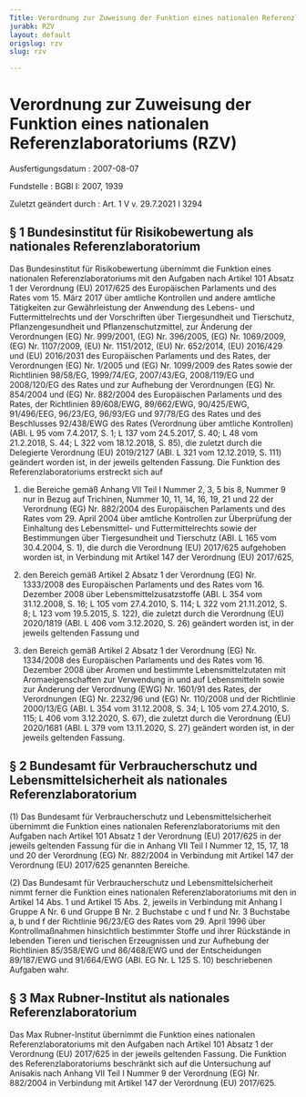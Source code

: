 ```yaml
---
Title: Verordnung zur Zuweisung der Funktion eines nationalen Referenzlaboratoriums
jurabk: RZV
layout: default
origslug: rzv
slug: rzv

---
```


# Verordnung zur Zuweisung der Funktion eines nationalen Referenzlaboratoriums (RZV)

Ausfertigungsdatum
:   2007-08-07

Fundstelle
:   BGBl I: 2007, 1939

Zuletzt geändert durch
:   Art. 1 V v. 29.7.2021 I 3294



## § 1 Bundesinstitut für Risikobewertung als nationales Referenzlaboratorium

Das Bundesinstitut für Risikobewertung übernimmt die Funktion eines nationalen Referenzlaboratoriums mit den Aufgaben nach Artikel 101 Absatz 1 der Verordnung (EU) 2017/625 des Europäischen Parlaments und des Rates vom 15. März 2017 über amtliche Kontrollen und andere amtliche Tätigkeiten zur Gewährleistung der Anwendung des Lebens- und Futtermittelrechts und der Vorschriften über Tiergesundheit und Tierschutz, Pflanzengesundheit und Pflanzenschutzmittel, zur Änderung der Verordnungen (EG) Nr. 999/2001, (EG) Nr. 396/2005, (EG) Nr. 1069/2009, (EG) Nr. 1107/2009, (EU) Nr. 1151/2012, (EU) Nr. 652/2014, (EU) 2016/429 und (EU) 2016/2031 des Europäischen Parlaments und des Rates, der Verordnungen (EG) Nr. 1/2005 und (EG) Nr. 1099/2009 des Rates sowie der Richtlinien 98/58/EG, 1999/74/EG, 2007/43/EG, 2008/119/EG und 2008/120/EG des Rates und zur Aufhebung der Verordnungen (EG) Nr. 854/2004 und (EG) Nr. 882/2004 des Europäischen Parlaments und des Rates, der Richtlinien 89/608/EWG, 89/662/EWG, 90/425/EWG, 91/496/EEG, 96/23/EG, 96/93/EG und 97/78/EG des Rates und des Beschlusses 92/438/EWG des Rates (Verordnung über amtliche Kontrollen) (ABl. L 95 vom 7.4.2017, S. 1; L 137 vom 24.5.2017, S. 40; L 48 vom 21.2.2018, S. 44; L 322 vom 18.12.2018, S. 85), die zuletzt durch die Delegierte Verordnung (EU) 2019/2127 (ABl. L 321 vom 12.12.2019, S. 111) geändert worden ist, in der jeweils geltenden Fassung. Die Funktion des Referenzlaboratoriums erstreckt sich auf

1.  die Bereiche gemäß Anhang VII Teil I Nummer 2, 3, 5 bis 8, Nummer 9 nur in Bezug auf Trichinen, Nummer 10, 11, 14, 16, 19, 21 und 22 der Verordnung (EG) Nr. 882/2004 des Europäischen Parlaments und des Rates vom 29. April 2004 über amtliche Kontrollen zur Überprüfung der Einhaltung des Lebensmittel- und Futtermittelrechts sowie der Bestimmungen über Tiergesundheit und Tierschutz (ABl. L 165 vom 30.4.2004, S. 1), die durch die Verordnung (EU) 2017/625 aufgehoben worden ist, in Verbindung mit Artikel 147 der Verordnung (EU) 2017/625,


2.  den Bereich gemäß Artikel 2 Absatz 1 der Verordnung (EG) Nr. 1333/2008 des Europäischen Parlaments und des Rates vom 16. Dezember 2008 über Lebensmittelzusatzstoffe (ABl. L 354 vom 31.12.2008, S. 16; L 105 vom 27.4.2010, S. 114; L 322 vom 21.11.2012, S. 8; L 123 vom 19.5.2015, S. 122), die zuletzt durch die Verordnung (EU) 2020/1819 (ABl. L 406 vom 3.12.2020, S. 26) geändert worden ist, in der jeweils geltenden Fassung und


3.  den Bereich gemäß Artikel 2 Absatz 1 der Verordnung (EG) Nr. 1334/2008 des Europäischen Parlaments und des Rates vom 16. Dezember 2008 über Aromen und bestimmte Lebensmittelzutaten mit Aromaeigenschaften zur Verwendung in und auf Lebensmitteln sowie zur Änderung der Verordnung (EWG) Nr. 1601/91 des Rates, der Verordnungen (EG) Nr. 2232/96 und (EG) Nr. 110/2008 und der Richtlinie 2000/13/EG (ABl. L 354 vom 31.12.2008, S. 34; L 105 vom 27.4.2010, S. 115; L 406 vom 3.12.2020, S. 67), die zuletzt durch die Verordnung (EU) 2020/1681 (ABl. L 379 vom 13.11.2020, S. 27) geändert worden ist, in der jeweils geltenden Fassung.





## § 2 Bundesamt für Verbraucherschutz und Lebensmittelsicherheit als nationales Referenzlaboratorium

(1) Das Bundesamt für Verbraucherschutz und Lebensmittelsicherheit übernimmt die Funktion eines nationalen Referenzlaboratoriums mit den Aufgaben nach Artikel 101 Absatz 1 der Verordnung (EU) 2017/625 in der jeweils geltenden Fassung für die in Anhang VII Teil I Nummer 12, 15, 17, 18 und 20 der Verordnung (EG) Nr. 882/2004 in Verbindung mit Artikel 147 der Verordnung (EU) 2017/625 genannten Bereiche.

(2) Das Bundesamt für Verbraucherschutz und Lebensmittelsicherheit nimmt ferner die Funktion eines nationalen Referenzlaboratoriums mit den in Artikel 14 Abs. 1 und Artikel 15 Abs. 2, jeweils in Verbindung mit Anhang I Gruppe A Nr. 6 und Gruppe B Nr. 2 Buchstabe c und f und Nr. 3 Buchstabe a, b und f der Richtlinie 96/23/EG des Rates vom 29. April 1996 über Kontrollmaßnahmen hinsichtlich bestimmter Stoffe und ihrer Rückstände in lebenden Tieren und tierischen Erzeugnissen und zur Aufhebung der Richtlinien 85/358/EWG und 86/468/EWG und der Entscheidungen 89/187/EWG und 91/664/EWG (ABl. EG Nr. L 125 S. 10) beschriebenen Aufgaben wahr.


## § 3 Max Rubner-Institut als nationales Referenzlaboratorium

Das Max Rubner-Institut übernimmt die Funktion eines nationalen Referenzlaboratoriums mit den Aufgaben nach Artikel 101 Absatz 1 der Verordnung (EU) 2017/625 in der jeweils geltenden Fassung. Die Funktion des Referenzlaboratoriums beschränkt sich auf die Untersuchung auf Anisakis nach Anhang VII Teil I Nummer 9 der Verordnung (EG) Nr. 882/2004 in Verbindung mit Artikel 147 der Verordnung (EU) 2017/625.

